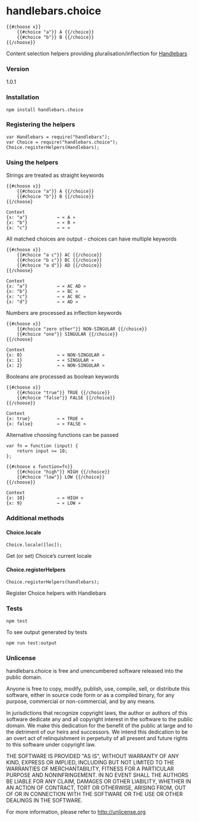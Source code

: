 # handlebars.choice

    {{#choose x}}
        {{#choice "a"}} A {{/choice}}
        {{#choice "b"}} B {{/choice}}
    {{/choose}}

Content selection helpers providing pluralisation/inflection for [Handlebars](http://handlebarsjs.com)

### Version

1.0.1

### Installation

    npm install handlebars.choice

### Registering the helpers

    var Handlebars = require("handlebars");
    var Choice = require("handlebars.choice");
    Choice.registerHelpers(Handlebars);

### Using the helpers

Strings are treated as straight keywords

    {{#choose x}}
        {{#choice "a"}} A {{/choice}}
        {{#choice "b"}} B {{/choice}}
    {{/choose}
    
    Context
    {x: "a"}           → « A »
    {x: "b"}           → « B »
    {x: "c"}           → « »

All matched choices are output - choices can have multiple keywords

    {{#choose x}}
        {{#choice "a c"}} AC {{/choice}}
        {{#choice "b c"}} BC {{/choice}}
        {{#choice "a d"}} AD {{/choice}}
    {{/choose}
    
    Context
    {x: "a"}           → « AC AD »
    {x: "b"}           → « BC »
    {x: "c"}           → « AC BC »
    {x: "d"}           → « AD »

Numbers are processed as inflection keywords

    {{#choose x}}
        {{#choice "zero other"}} NON-SINGULAR {{/choice}}
        {{#choice "one"}} SINGULAR {{/choice}}
    {{/choose}
    
    Context
    {x: 0}             → « NON-SINGULAR »
    {x: 1}             → « SINGULAR »
    {x: 2}             → « NON-SINGULAR »

Booleans are processed as boolean keywords

    {{#choose x}}
        {{#choice "true"}} TRUE {{/choice}}
        {{#choice "false"}} FALSE {{/choice}}
    {{/choose}}
    
    Context
    {x: true}          → « TRUE »
    {x: false}         → « FALSE »

    
Alternative choosing functions can be passed

    var fn = function (input) {
        return input >= 10;
    };
    
    {{#choose x function=fn}}
        {{#choice "high"}} HIGH {{/choice}}
        {{#choice "low"}} LOW {{/choice}}
    {{/choose}}
    
    Context
    {x: 10}            → « HIGH »
    {x: 9}             → « LOW »

### Additional methods

#### Choice.locale

    Choice.locale([loc]);

Get (or set) Choice’s current locale

#### Choice.registerHelpers

    Choice.registerHelpers(handlebars);

Register Choice helpers with Handlebars

### Tests

    npm test

To see output generated by tests

    npm run test:output

### Unlicense

handlebars.choice is free and unencumbered software released into the public domain.

Anyone is free to copy, modify, publish, use, compile, sell, or distribute this software, either in source code form or as a compiled binary, for any purpose, commercial or non-commercial, and by any means.

In jurisdictions that recognize copyright laws, the author or authors of this software dedicate any and all copyright interest in the software to the public domain. We make this dedication for the benefit of the public at large and to the detriment of our heirs and successors. We intend this dedication to be an overt act of relinquishment in perpetuity of all present and future rights to this software under copyright law.

THE SOFTWARE IS PROVIDED "AS IS", WITHOUT WARRANTY OF ANY KIND, EXPRESS OR IMPLIED, INCLUDING BUT NOT LIMITED TO THE WARRANTIES OF MERCHANTABILITY, FITNESS FOR A PARTICULAR PURPOSE AND NONINFRINGEMENT. IN NO EVENT SHALL THE AUTHORS BE LIABLE FOR ANY CLAIM, DAMAGES OR OTHER LIABILITY, WHETHER IN AN ACTION OF CONTRACT, TORT OR OTHERWISE, ARISING FROM, OUT OF OR IN CONNECTION WITH THE SOFTWARE OR THE USE OR OTHER DEALINGS IN THE SOFTWARE.

For more information, please refer to http://unlicense.org